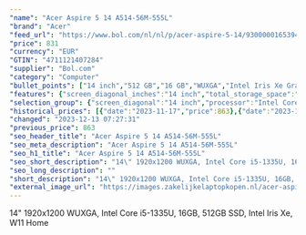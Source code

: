 ```yaml
---
"name": "Acer Aspire 5 14 A514-56M-555L"
"brand": "Acer"
"feed_url": "https://www.bol.com/nl/nl/p/acer-aspire-5-14/9300000165394417"
"price": 831
"currency": "EUR"
"GTIN": "4711121407284"
"supplier": "Bol.com"
"category": "Computer"
"bullet_points": ["14 inch","512 GB","16 GB","WUXGA","Intel Iris Xe Graphics"]
"features": {"screen_diagonal_inches":"14 inch","total_storage_space":"512 GB","memory_size":"16 GB","graphics":"WUXGA","graphics_card":"Intel Iris Xe Graphics"}
"selection_group": {"screen_diagonal":"14 inch","processor":"Intel Core i5","changed_price_past_3_days":true,"product_family":"Aspire 5"}
"historical_prices": [{"date":"2023-11-17","price":863},{"date":"2023-12-13","price":831}]
"changed": "2023-12-13 07:27:31"
"previous_price": 863
"seo_header_title": "Acer Aspire 5 14 A514-56M-555L"
"seo_meta_description": "Acer Aspire 5 14 A514-56M-555L"
"seo_h1_title": "Acer Aspire 5 14 A514-56M-555L"
"seo_short_description": "14\" 1920x1200 WUXGA, Intel Core i5-1335U, 16GB, 512GB SSD, Intel Iris Xe, W11 Home."
"seo_long_description": ""
"short_description": "14\" 1920x1200 WUXGA, Intel Core i5-1335U, 16GB, 512GB SSD, Intel Iris Xe, W11 Home"
"external_image_url": "https://images.zakelijkelaptopkopen.nl/acer-aspire-5-14.webp"
---
```


14" 1920x1200 WUXGA, Intel Core i5-1335U, 16GB, 512GB SSD, Intel Iris Xe, W11 Home